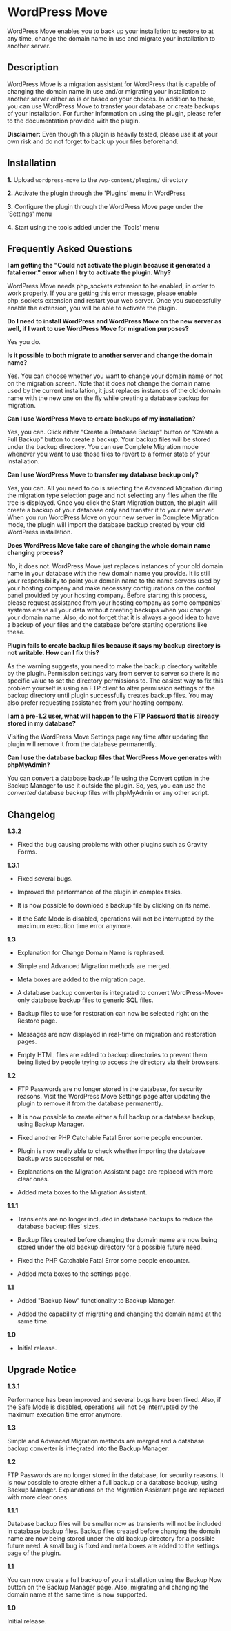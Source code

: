 WordPress Move
==========

WordPress Move enables you to back up your installation to restore to at any time, change the domain name in use and migrate your installation to another server.

Description
---------

WordPress Move is a migration assistant for WordPress that is capable of changing the domain name in use and/or migrating your installation to another server either as is or based on your choices. In addition to these, you can use WordPress Move to transfer your database or create backups of your installation. For further information on using the plugin, please refer to the documentation provided with the plugin.

**Disclaimer:** Even though this plugin is heavily tested, please use it at your own risk and do not forget to back up your files beforehand.

Installation
---------

**1.** Upload `wordpress-move` to the `/wp-content/plugins/` directory

**2.** Activate the plugin through the 'Plugins' menu in WordPress

**3.** Configure the plugin through the WordPress Move page under the 'Settings' menu

**4.** Start using the tools added under the 'Tools' menu


Frequently Asked Questions
----------------------

**I am getting the "Could not activate the plugin because it generated a fatal error." error when I try to activate the plugin. Why?**

WordPress Move needs php_sockets extension to be enabled, in order to work properly. If you are getting this error message, please enable php_sockets extension and restart your web server. Once you successfully enable the extension, you will be able to activate the plugin.

**Do I need to install WordPress and WordPress Move on the new server as well, if I want to use WordPress Move for migration purposes?**

Yes you do.

**Is it possible to both migrate to another server and change the domain name?**

Yes. You can choose whether you want to change your domain name or not on the migration screen. Note that it does not change the domain name used by the current installation, it just replaces instances of the old domain name with the new one on the fly while creating a database backup for migration.

**Can I use WordPress Move to create backups of my installation?**

Yes, you can. Click either "Create a Database Backup" button or "Create a Full Backup" button to create a backup. Your backup files will be stored under the backup directory. You can use Complete Migration mode whenever you want to use those files to revert to a former state of your installation.

**Can I use WordPress Move to transfer my database backup only?**

Yes, you can. All you need to do is selecting the Advanced Migration during the migration type selection page and not selecting any files when the file tree is displayed. Once you click the Start Migration button, the plugin will create a backup of your database only and transfer it to your new server. When you run WordPress Move on your new server in Complete Migration mode, the plugin will import the database backup created by your old WordPress installation.

**Does WordPress Move take care of changing the whole domain name changing process?**

No, it does not. WordPress Move just replaces instances of your old domain name in your database with the new domain name you provide. It is still your responsibility to point your domain name to the name servers used by your hosting company and make necessary configurations on the control panel provided by your hosting company. Before starting this process, please request assistance from your hosting company as some companies' systems erase all your data without creating backups when you change your domain name. Also, do not forget that it is always a good idea to have a backup of your files and the database before starting operations like these.

**Plugin fails to create backup files because it says my backup directory is not writable. How can I fix this?**

As the warning suggests, you need to make the backup directory writable by the plugin. Permission settings vary from server to server so there is no specific value to set the directory permissions to. The easiest way to fix this problem yourself is using an FTP client to alter permission settings of the backup directory until plugin successfully creates backup files. You may also prefer requesting assistance from your hosting company.

**I am a pre-1.2 user, what will happen to the FTP Password that is already stored in my database?**

Visiting the WordPress Move Settings page any time after updating the plugin will remove it from the database permanently.

**Can I use the database backup files that WordPress Move generates with phpMyAdmin?**

You can convert a database backup file using the Convert option in the Backup Manager to use it outside the plugin. So, yes, you can use the *converted* database backup files with phpMyAdmin or any other script.

Changelog
--------

**1.3.2**

* Fixed the bug causing problems with other plugins such as Gravity Forms.

**1.3.1**

* Fixed several bugs.

* Improved the performance of the plugin in complex tasks.

* It is now possible to download a backup file by clicking on its name.

* If the Safe Mode is disabled, operations will not be interrupted by the maximum execution time error anymore.

**1.3**

* Explanation for Change Domain Name is rephrased.

* Simple and Advanced Migration methods are merged.

* Meta boxes are added to the migration page.

* A database backup converter is integrated to convert WordPress-Move-only database backup files to generic SQL files.

* Backup files to use for restoration can now be selected right on the Restore page.

* Messages are now displayed in real-time on migration and restoration pages.

* Empty HTML files are added to backup directories to prevent them being listed by people trying to access the directory via their browsers.


**1.2**

* FTP Passwords are no longer stored in the database, for security reasons. Visit the WordPress Move Settings page after updating the plugin to remove it from the database permanently.

* It is now possible to create either a full backup or a database backup, using Backup Manager.

* Fixed another PHP Catchable Fatal Error some people encounter.

* Plugin is now really able to check whether importing the database backup was successful or not.

* Explanations on the Migration Assistant page are replaced with more clear ones.

* Added meta boxes to the Migration Assistant.


**1.1.1**

* Transients are no longer included in database backups to reduce the database backup files' sizes.

* Backup files created before changing the domain name are now being stored under the old backup directory for a possible future need.

* Fixed the PHP Catchable Fatal Error some people encounter.

* Added meta boxes to the settings page.


**1.1**

* Added "Backup Now" functionality to Backup Manager.

* Added the capability of migrating and changing the domain name at the same time.


**1.0**

* Initial release.

Upgrade Notice
------------

**1.3.1**

Performance has been improved and several bugs have been fixed. Also, if the Safe Mode is disabled, operations will not be interrupted by the maximum execution time error anymore.

**1.3**

Simple and Advanced Migration methods are merged and a database backup converter is integrated into the Backup Manager.

**1.2**

FTP Passwords are no longer stored in the database, for security reasons. It is now possible to create either a full backup or a database backup, using Backup Manager. Explanations on the Migration Assistant page are replaced with more clear ones.

**1.1.1**

Database backup files will be smaller now as transients will not be included in database backup files. Backup files created before changing the domain name are now being stored under the old backup directory for a possible future need. A small bug is fixed and meta boxes are added to the settings page of the plugin.

**1.1**

You can now create a full backup of your installation using the Backup Now button on the Backup Manager page. Also, migrating and changing the domain name at the same time is now supported.

**1.0**

Initial release.
